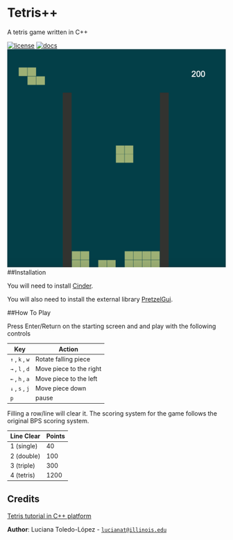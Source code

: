 # Tetris++


A tetris game written in C++

[![license](https://img.shields.io/badge/license-MIT-green)](LICENSE)
[![docs](https://img.shields.io/badge/docs-yes-brightgreen)](docs/README.md)
![](assets/tetris_screenshot.png)
##Installation

You will need to install [Cinder](https://libcinder.org/download).

You will also need to install the external library [PretzelGui](https://github.com/cwhitney/PretzelGui).


##How To Play

Press Enter/Return on the starting screen and and play with the following controls

| Key      | Action                                             |
|----------|----------------------------------------------------|
| `↑` , `k` , `w` | Rotate falling piece                        |
| `→` , `l` , `d` | Move piece to the right					    |
| `←` , `h` , `a` | Move piece to the left                      |
| `↓` , `s` , `j` | Move piece down                             |
| `p`             | pause                                       |

Filling a row/line will clear it. The scoring system for the game follows the original BPS scoring system.

| Line Clear | Points                   |
|------------|--------------------------|
| 1 (single) | 40                       |
| 2 (double) | 100					    |
| 3 (triple) | 300                      |
| 4 (tetris) | 1200                     |

## Credits

[Tetris tutorial in C++ platform](http://javilop.com/gamedev/tetris-tutorial-in-c-platform-independent-focused-in-game-logic-for-beginners/)

**Author**: Luciana Toledo-López - [`lucianat@illinois.edu`](mailto:example@illinois.edu)

